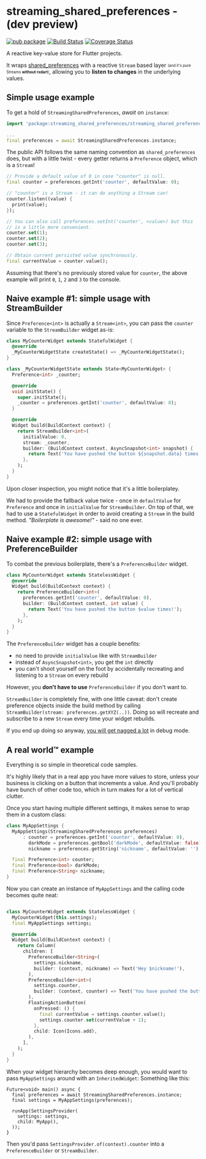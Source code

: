 # streaming_shared_preferences - (dev preview)

[![pub package](https://img.shields.io/pub/v/streaming_shared_preferences.svg)](https://pub.dartlang.org/packages/streaming_shared_preferences)
 [![Build Status](https://travis-ci.org/roughike/streaming_shared_preferences.svg?branch=master)](https://travis-ci.org/roughike/streaming_shared_preferences) 
 [![Coverage Status](https://coveralls.io/repos/github/roughike/streaming_shared_preferences/badge.svg)](https://coveralls.io/github/roughike/flutter_facebook_login)

A reactive key-value store for Flutter projects.

It wraps [shared_preferences](https://pub.dartlang.org/packages/shared_preferences) with a reactive `Stream` based layer <sub><sup>(and it's pure Streams **without rxdart**)</sup></sub>, allowing you to **listen to changes** in the underlying values.

## Simple usage example

To get a hold of `StreamingSharedPreferences`, _await_ on `instance`:

```dart
import 'package:streaming_shared_preferences/streaming_shared_preferences.dart';

...
final preferences = await StreamingSharedPreferences.instance;
```

The public API follows the same naming convention as `shared_preferences` does, but with a little
twist - every getter returns a `Preference` object, which is a `Stream`!

```dart
// Provide a default value of 0 in case "counter" is null.
final counter = preferences.getInt('counter', defaultValue: 0);

// "counter" is a Stream - it can do anything a Stream can!
counter.listen((value) {
  print(value);
});

// You can also call preferences.setInt('counter', <value>) but this
// is a little more convenient.
counter.set(1);
counter.set(2);
counter.set(3);

// Obtain current persisted value synchronously.
final currentValue = counter.value();
```

Assuming that there's no previously stored value for `counter`, the above example will print `0`,
`1`, `2` and `3` to the console.

## Naive example #1: simple usage with StreamBuilder

Since `Preference<int>` is actually a `Stream<int>`, you can pass the `counter` variable to the `StreamBuilder` widget as-is:

```dart
class MyCounterWidget extends StatefulWidget {
  @override
  _MyCounterWidgetState createState() => _MyCounterWidgetState();
}

class _MyCounterWidgetState extends State<MyCounterWidget> {
  Preference<int> _counter;

  @override
  void initState() {
    super.initState();
    _counter = preferences.getInt('counter', defaultValue: 0);
  }

  @override
  Widget build(BuildContext context) {
    return StreamBuilder<int>(
      initialValue: 0,
      stream: _counter,
      builder: (BuildContext context, AsyncSnapshot<int> snapshot) {
        return Text('You have pushed the button ${snapshot.data} times!');
      },
    );
  }
}
```

Upon closer inspection, you might notice that it's a little boilerplatey.

We had to provide the fallback value twice - once in `defaultValue` for `Preference` and once in `initialValue` for `StreamBuilder`. On top of that, we had to use a `StatefulWidget` in order to avoid creating a `Stream` in the build method. _"Boilerplate is awesome!"_ - said no one ever.

## Naive example #2: simple usage with PreferenceBuilder

To combat the previous boilerplate, there's a `PreferenceBuilder` widget.

```dart
class MyCounterWidget extends StatelessWidget {
  @override
  Widget build(BuildContext context) {
    return PreferenceBuilder<int>(
      preferences.getInt('counter', defaultValue: 0),
      builder: (BuildContext context, int value) {
        return Text('You have pushed the button $value times!');
      },
    );
  }
}
```

The `PreferenceBuilder` widget has a couple benefits:

* no need to provide `initialValue` like with `StreamBuilder`
* instead of `AsyncSnapshot<int>`, you get the `int` directly
* you can't shoot yourself on the foot by accidentally recreating and listening to a `Stream` on every rebuild

However, you **don't have to use** `PreferenceBuilder` if you don't want to. 

`StreamBuilder` is completely fine, with one little caveat: don't create preference objects inside the build method by calling `StreamBuilder(stream: preferences.getXYZ(..))`. Doing so will recreate and subscribe to a new `Stream` every time your widget rebuilds. 

If you end up doing so anyway, [you will get nagged a lot](https://github.com/roughike/streaming_shared_preferences/blob/master/lib/src/preference.dart#L164-L223) in debug mode.

## A real world™ example

Everything is so simple in theoretical code samples.

It's highly likely that in a real app you have more values to store, unless your business is clicking on a button that increments a value.
And you'll probably have bunch of other code too, which in turn makes for a lot of vertical clutter.

Once you start having multiple different settings, it makes sense to wrap them in a custom class:

```dart
class MyAppSettings {
  MyAppSettings(StreamingSharedPreferences preferences)
      : counter = preferences.getInt('counter', defaultValue: 0),
        darkMode = preferences.getBool('darkMode', defaultValue: false),
        nickname = preferences.getString('nickname', defaultValue: '');

  final Preference<int> counter;
  final Preference<bool> darkMode;
  final Preference<String> nickname;
}
```

Now you can create an instance of `MyAppSettings` and the calling code becomes quite neat:

```dart

class MyCounterWidget extends StatelessWidget {
  MyCounterWidget(this.settings);
  final MyAppSettings settings;

  @override
  Widget build(BuildContext context) {
    return Column(
      children: [
        PreferenceBuilder<String>(
          settings.nickname,
          builder: (context, nickname) => Text('Hey $nickname!'),
        ),
        PreferenceBuilder<int>(
          settings.counter,
          builder: (context, counter) => Text('You have pushed the button $counter times!'),
        ),
        FloatingActionButton(
          onPressed: () {
            final currentValue = settings.counter.value();
            settings.counter.set(currentValue + 1);
          },
          child: Icon(Icons.add),
        ),
      ],
    );
  }
}
```

When your widget hierarchy becomes deep enough, you would want to pass `MyAppSettings` around with an `InheritedWidget`:
Something like this:

```
Future<void> main() async {
  final preferences = await StreamingSharedPreferences.instance;
  final settings = MyAppSettings(preferences);

  runApp(SettingsProvider(
    settings: settings,
    child: MyApp(),
  ));
}
```

Then you'd pass `SettingsProvider.of(context).counter` into a `PreferenceBuilder` or `StreamBuilder`.

